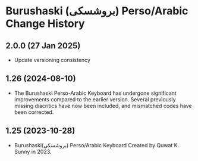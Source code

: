 Burushaski (بروشسکی) Perso/Arabic Change History
====================

2.0.0 (27 Jan 2025)
-----------------
* Update versioning consistency

1.26 (2024-08-10)
----------------
* The Burushaski Perso-Arabic Keyboard has undergone significant improvements compared to the earlier version. Several previously missing diacritics have now been included, and mismatched codes have been corrected. 
   
1.25 (2023-10-28)
----------------
* Burushaski(بروشسکی) Perso/Arabic Keyboard Created by Quwat K. Sunny in 2023. 
